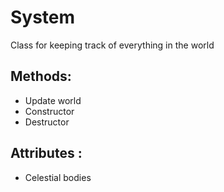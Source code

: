 # System
Class for keeping track of everything in the world

## Methods:
* Update world
* Constructor
* Destructor

## Attributes :
* Celestial bodies
